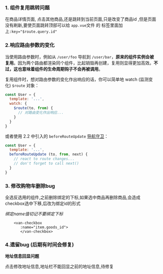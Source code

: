 ### 1. 组件复用跳转问题

在商品详情页面, 点击其他商品,还是跳转到当前页面,只是改变了商品id ,但是页面没有刷新,要使页面跳转顶部可以给 `app.vue`文件 的 <router-view />标签里面加上`:key="$route.query.id" ` 

### 2.响应路由参数的变化

当使用路由参数时，例如从 `/user/foo` 导航到 `/user/bar`，**原来的组件实例会被复用**。因为两个路由都渲染同个组件，比起销毁再创建，复用则显得更加高效。**不过，这也意味着组件的生命周期钩子不会再被调用**。



复用组件时，想对路由参数的变化作出响应的话，你可以简单地 watch (监测变化) `$route` 对象：

```js
const User = {
  template: '...',
  watch: {
    $route(to, from) {
      // 对路由变化作出响应...
    }
  }
}
```

或者使用 2.2 中引入的 `beforeRouteUpdate` [导航守卫](https://router.vuejs.org/zh/guide/advanced/navigation-guards.html)：

```js
const User = {
  template: '...',
  beforeRouteUpdate (to, from, next) {
    // react to route changes...
    // don't forget to call next()
  }
}
```

### 3. 修改购物车删除bug

全选反选用的组件,之前删除绑定的下标,如果选中商品再删除商品,会造成checkbox选中下移,后改为绑定id的形式

*绑定name值切记不要绑定下标*

```
    <van-checkbox
       :name="item.goods_id">
       </van-checkbox>
```

### 4.遗留bug (后期有时间会修复)

**地址信息回显问题**

点击修改地址信息,地址栏不能回显之前的地址信息,待修复

